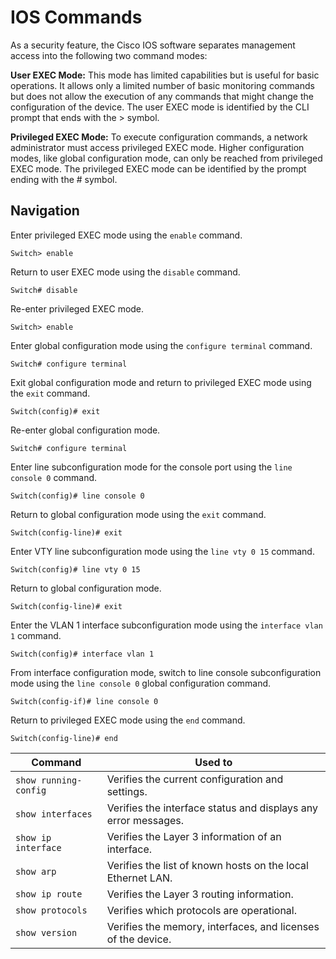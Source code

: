 # IOS Commands
As a security feature, the Cisco IOS software separates management access into the following two command modes:

**User EXEC Mode:** This mode has limited capabilities but is useful for basic operations. It allows only a limited number of basic monitoring commands but does not allow the execution of any commands that might change the configuration of the device. The user EXEC mode is identified by the CLI prompt that ends with the > symbol.

**Privileged EXEC Mode:** To execute configuration commands, a network administrator must access privileged EXEC mode. Higher configuration modes, like global configuration mode, can only be reached from privileged EXEC mode. The privileged EXEC mode can be identified by the prompt ending with the # symbol.

## Navigation
Enter privileged EXEC mode using the `enable` command.
```console
Switch> enable
```
Return to user EXEC mode using the `disable` command.
```console
Switch# disable
```
Re-enter privileged EXEC mode.
```console
Switch> enable
```
Enter global configuration mode using the `configure terminal` command.
```console
Switch# configure terminal
```
Exit global configuration mode and return to privileged EXEC mode using the `exit` command.
```console
Switch(config)# exit
```
Re-enter global configuration mode.
```console
Switch# configure terminal
```
Enter line subconfiguration mode for the console port using the `line console 0` command.
```console
Switch(config)# line console 0
```
Return to global configuration mode using the `exit` command.
```console
Switch(config-line)# exit
```
Enter VTY line subconfiguration mode using the `line vty 0 15` command.
```console
Switch(config)# line vty 0 15
```
Return to global configuration mode.
```console
Switch(config-line)# exit
```
Enter the VLAN 1 interface subconfiguration mode using the `interface vlan 1` command.
```console
Switch(config)# interface vlan 1
```
From interface configuration mode, switch to line console subconfiguration mode using the `line console 0` global configuration command.
```console
Switch(config-if)# line console 0
```
Return to privileged EXEC mode using the `end` command.
```console
Switch(config-line)# end
```

| Command | Used to |
|---------|---------|
|`show running-config`|Verifies the current configuration and settings.|
|`show interfaces`|Verifies the interface status and displays any error messages.|
|`show ip interface`|Verifies the Layer 3 information of an interface.|
|`show arp`|Verifies the list of known hosts on the local Ethernet LAN.|
|`show ip route`|Verifies the Layer 3 routing information.|
|`show protocols`|Verifies which protocols are operational.|
|`show version`|Verifies the memory, interfaces, and licenses of the device.|


